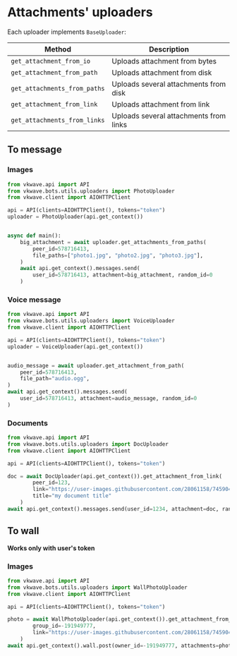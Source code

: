 # Attachments' uploaders

Each uploader implements `BaseUploader`:

|          Method            |                  Description               |
|----------------------------|--------------------------------------------|
|`get_attachment_from_io`    | Uploads attachment from bytes              |
|`get_attachment_from_path`  | Uploads attachment from disk               |
|`get_attachments_from_paths`| Uploads several attachments from disk      |
|`get_attachment_from_link`  | Uploads attachment from link               |
|`get_attachments_from_links`| Uploads several attachments from links     |


## To message

### Images

```python
from vkwave.api import API
from vkwave.bots.utils.uploaders import PhotoUploader
from vkwave.client import AIOHTTPClient

api = API(clients=AIOHTTPClient(), tokens="token")
uploader = PhotoUploader(api.get_context())


async def main():
    big_attachment = await uploader.get_attachments_from_paths(
        peer_id=578716413,
        file_paths=["photo1.jpg", "photo2.jpg", "photo3.jpg"],
    )
    await api.get_context().messages.send(
        user_id=578716413, attachment=big_attachment, random_id=0
    )
```

### Voice message

```python
from vkwave.api import API
from vkwave.bots.utils.uploaders import VoiceUploader
from vkwave.client import AIOHTTPClient

api = API(clients=AIOHTTPClient(), tokens="token")
uploader = VoiceUploader(api.get_context())


audio_message = await uploader.get_attachment_from_path(
    peer_id=578716413,
    file_path="audio.ogg",
)
await api.get_context().messages.send(
    user_id=578716413, attachment=audio_message, random_id=0
)

```

### Documents
```python
from vkwave.api import API
from vkwave.bots.utils.uploaders import DocUploader
from vkwave.client import AIOHTTPClient

api = API(clients=AIOHTTPClient(), tokens="token")

doc = await DocUploader(api.get_context()).get_attachment_from_link(
        peer_id=123,
        link="https://user-images.githubusercontent.com/28061158/74590410-239e3300-501f-11ea-9774-27ee507a1e1e.jpg",
        title="my document title"
    )
await api.get_context().messages.send(user_id=1234, attachment=doc, random_id=0)
```


## To wall

**Works only with user's token**

### Images

```python
from vkwave.api import API
from vkwave.bots.utils.uploaders import WallPhotoUploader
from vkwave.client import AIOHTTPClient

api = API(clients=AIOHTTPClient(), tokens="token")

photo = await WallPhotoUploader(api.get_context()).get_attachment_from_link(
        group_id=-191949777,
        link="https://user-images.githubusercontent.com/28061158/74590410-239e3300-501f-11ea-9774-27ee507a1e1e.jpg",
    )
await api.get_context().wall.post(owner_id=-191949777, attachments=photo)
```

